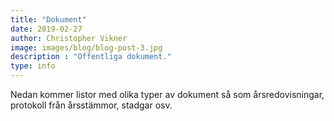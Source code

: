 ```yaml
---
title: "Dokument"
date: 2019-02-27
author: Christopher Vikner
image: images/blog/blog-post-3.jpg
description : "Offentliga dokument."
type: info
---
```


Nedan kommer listor med olika typer av dokument så som årsredovisningar, protokoll från årsstämmor, stadgar osv. 